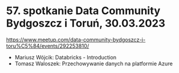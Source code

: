 ﻿# 57. spotkanie Data Community Bydgoszcz i Toruń, 30.03.2023

https://www.meetup.com/data-community-bydgoszcz-i-toru%C5%84/events/292253810/


- Mariusz Wójcik: Databricks - Introduction
- Tomasz Waloszek: Przechowywanie danych na platformie Azure